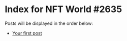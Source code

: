# Index for NFT World #2635
Posts will be displayed in the order below:

- [Your first post](./001-first.md)

